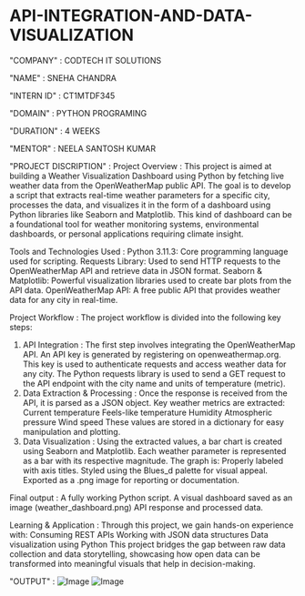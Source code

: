 # API-INTEGRATION-AND-DATA-VISUALIZATION

"COMPANY" : CODTECH IT SOLUTIONS

"NAME" : SNEHA CHANDRA

"INTERN ID" : CT1MTDF345

"DOMAIN" : PYTHON PROGRAMING

"DURATION" : 4 WEEKS

"MENTOR" : NEELA SANTOSH KUMAR

"PROJECT DISCRIPTION" :  Project Overview :
This project is aimed at building a Weather Visualization Dashboard using Python by fetching live weather data from the OpenWeatherMap public API. The goal is to develop a script that extracts real-time weather parameters for a specific city, processes the data, and visualizes it in the form of a dashboard using Python libraries like Seaborn and Matplotlib. This kind of dashboard can be a foundational tool for weather monitoring systems, environmental dashboards, or personal applications requiring climate insight.

Tools and Technologies Used :
Python 3.11.3: Core programming language used for scripting.
Requests Library: Used to send HTTP requests to the OpenWeatherMap API and retrieve data in JSON format.
Seaborn & Matplotlib: Powerful visualization libraries used to create bar plots from the API data.
OpenWeatherMap API: A free public API that provides weather data for any city in real-time.

Project Workflow :
The project workflow is divided into the following key steps:
1. API Integration :
The first step involves integrating the OpenWeatherMap API. An API key is generated by registering on openweathermap.org. This key is used to authenticate requests and access weather data for any city. The Python requests library is used to send a GET request to the API endpoint with the city name and units of temperature (metric).
2. Data Extraction & Processing :
Once the response is received from the API, it is parsed as a JSON object. Key weather metrics are extracted:
Current temperature
Feels-like temperature
Humidity
Atmospheric pressure
Wind speed
These values are stored in a dictionary for easy manipulation and plotting.
3. Data Visualization :
Using the extracted values, a bar chart is created using Seaborn and Matplotlib. Each weather parameter is represented as a bar with its respective magnitude. The graph is:
Properly labeled with axis titles.
Styled using the Blues_d palette for visual appeal.
Exported as a .png image for reporting or documentation.

Final output :
A fully working Python script.
A visual dashboard saved as an image (weather_dashboard.png)
API response and processed data.

Learning & Application :
Through this project, we gain hands-on experience with:
Consuming REST APIs
Working with JSON data structures
Data visualization using Python
This project bridges the gap between raw data collection and data storytelling, showcasing how open data can be transformed into meaningful visuals that help in decision-making.

"OUTPUT" : ![Image](https://github.com/user-attachments/assets/8e277eb1-83ab-46bc-b6d8-dd28854f7580)
![Image](https://github.com/user-attachments/assets/6542c5b6-fda9-4cb2-9b1c-f98937ebbd4e)
